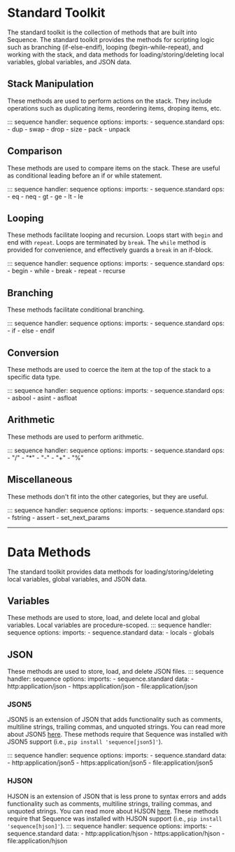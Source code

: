 # Standard Toolkit

The standard toolkit is the collection of methods that are built into Sequence. The standard toolkit provides
the methods for scripting logic such as branching (if-else-endif), looping (begin-while-repeat), and working
with the stack, and data methods for loading/storing/deleting local variables, global variables, and JSON data.

## Stack Manipulation
These methods are used to perform actions on the stack. They include operations such as duplicating items, reordering items, droping items, etc.

::: sequence
    handler: sequence
    options:
        imports:
          - sequence.standard
        ops:
          - dup
          - swap
          - drop
          - size
          - pack
          - unpack


## Comparison
These methods are used to compare items on the stack. These are useful as conditional leading before an if or while
statement.

::: sequence
    handler: sequence
    options:
        imports:
          - sequence.standard
        ops:
          - eq
          - neq
          - gt
          - ge
          - lt
          - le


## Looping
These methods facilitate looping and recursion. Loops start with `begin` and end with `repeat`. Loops are terminated by `break`. 
The `while` method is provided for convenience, and effectively guards a `break` in an if-block.

::: sequence
    handler: sequence
    options:
        imports:
          - sequence.standard
        ops:
          - begin
          - while
          - break
          - repeat
          - recurse


## Branching
These methods facilitate conditional branching.

::: sequence
    handler: sequence
    options:
        imports:
          - sequence.standard
        ops:
          - if
          - else
          - endif


## Conversion
These methods are used to coerce the item at the top of the stack to a specific data type.

::: sequence
    handler: sequence
    options:
        imports:
          - sequence.standard
        ops:
          - asbool
          - asint
          - asfloat


## Arithmetic
These methods are used to perform arithmetic.

::: sequence
    handler: sequence
    options:
        imports:
          - sequence.standard
        ops:
          - "/"
          - "*"
          - "-"
          - "+"
          - "%"


## Miscellaneous
These methods don't fit into the other categories, but they are useful.

::: sequence
    handler: sequence
    options:
        imports:
          - sequence.standard
        ops:
          - fstring
          - assert
          - set_next_params

<hr>

# Data Methods

The standard toolkit provides data methods for loading/storing/deleting local variables, global variables, and
JSON data.


## Variables
These methods are used to store, load, and delete local and global variables. Local variables are procedure-scoped.
::: sequence
    handler: sequence
    options:
        imports:
          - sequence.standard
        data:
          - locals
          - globals


## JSON
These methods are used to store, load, and delete JSON files.
::: sequence
    handler: sequence
    options:
        imports:
          - sequence.standard
        data:
          - http:application/json
          - https:application/json
          - file:application/json


### JSON5
JSON5 is an extension of JSON that adds functionality such as comments, multiline strings, trailing commas, and unquoted strings. You can read more about JSON5 [here](https://json5.org/). These methods require that Sequence was installed with
JSON5 support (i.e., `pip install 'sequence[json5]'`).

::: sequence
    handler: sequence
    options:
        imports:
          - sequence.standard
        data:
          - http:application/json5
          - https:application/json5
          - file:application/json5

### HJSON
HJSON is an extension of JSON that is less prone to syntax errors and adds functionality such as comments, multiline strings, trailing commas, and unquoted strings. You can read more about HJSON [here](https://hjson.github.io/).
These methods require that Sequence was installed with HJSON support (i.e., `pip install 'sequence[hjson]'`).
::: sequence
    handler: sequence
    options:
        imports:
          - sequence.standard
        data:
          - http:application/hjson
          - https:application/hjson
          - file:application/hjson
